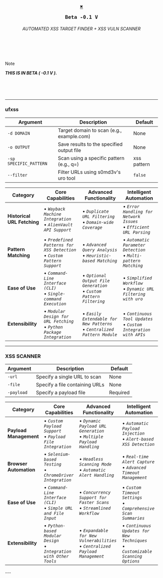<div align="center">

<h3>
  <b>

  <kbd>[**✖️**](https://github.com/Karthik-HR0/X)</kbd>

<kbd> Beta -0.1 V </kbd>
  </b>
</h3>

<h6>AUTOMATED XSS TARGET FINDER + XSS VULN SCANNER </h6>



</div>

<br>
<br>
<br>

> [!NOTE]  
> **_THIS IS IN BETA ( -0.1 V )._**

<br>
<br>
<br>

---

<h3>ufxss</h3>
<table>
  <thead>
    <tr>
      <th>Argument</th>
      <th>Description</th>
      <th>Default</th>
    </tr>
  </thead>
  <tbody>
    <tr>
      <td><code>-d DOMAIN</code></td>
      <td>Target domain to scan (e.g., example.com)</td>
      <td>None</td>
    </tr>
    <tr>
      <td><code>-o OUTPUT</code></td>
      <td>Save results to the specified output file</td>
      <td>None</td>
    </tr>
    <tr>
      <td><code>-sp SPECIFIC_PATTERN</code></td>
      <td>Scan using a specific pattern (e.g., q=)</td>
      <td> xss pattern</td>
    </tr>
    <tr>
      <td><code>--filter</code></td>
      <td>Filter URLs using s0md3v's uro tool</td>
      <td><code>false</code></td>
    </tr>
  </tbody>
</table>


<div align="center">

| Category              | Core Capabilities                                  | Advanced Functionality                              | Intelligent Automation                               |
|-----------------------|----------------------------------------------------|---------------------------------------------------|---------------------------------------------------|
| **Historical URL Fetching** | • _`Wayback Machine Integration`_ <br>• _`AlienVault API Support`_ | • _`Duplicate URL Filtering`_ <br>• _`Domain-wide Coverage`_ | • _`Error Handling for Network Issues`_ <br>• _`Efficient URL Parsing`_ |
| **Pattern Matching**   | • _`Predefined Patterns for XSS Detection`_ <br>• _`Custom Pattern Support`_ | • _`Advanced Query Analysis`_ <br>• _`Heuristic-based Matching`_ | • _`Automatic Parameter Detection`_ <br>• _`Multi-pattern Matching`_ |
| **Ease of Use**        | • _`Command-Line Interface (CLI)`_ <br>• _`Single-command Execution`_ | • _`Optional Output File Generation`_ <br>• _`Custom Pattern Filtering`_ | • _`Simplified Workflow`_ <br>• _`Dynamic URL Filtering with uro`_ |
| **Extensibility**      | • _`Modular Design for URL Fetching`_ <br>• _`Python Package Integration`_ | • _`Easily Extendable for New Patterns`_ <br>• _`Centralized Pattern Module`_ | • _`Continuous Tool Updates`_ <br>• _`Custom Integration with APIs`_ |

</div>

---


<h3>XSS SCANNER</h3>
<table>
  <thead>
    <tr>
      <th>Argument</th>
      <th>Description</th>
      <th>Default</th>
    </tr>
  </thead>
  <tbody>
    <tr>
      <td><code>-url</code></td>
      <td>Specify a single URL to scan</td>
      <td>None</td>
    </tr>
    <tr>
      <td><code>-file</code></td>
      <td>Specify a file containing URLs</td>
      <td>None</td>
    </tr>
    <tr>
      <td><code>-payload</code></td>
      <td>Specify a payload file</td>
      <td>Required</td>
    </tr>
  </tbody>
</table>



<div align="center">

| Category              | Core Capabilities                                  | Advanced Functionality                              | Intelligent Automation                               |
|-----------------------|----------------------------------------------------|---------------------------------------------------|---------------------------------------------------|
| **Payload Management** | • _`Custom Payload Support`_ <br>• _`Payload File Integration`_ | • _`Dynamic Payload URL Generation`_ <br>• _`Multiple Payload Handling`_ | • _`Automatic Payload Injection`_ <br>• _`Alert-based XSS Detection`_ |
| **Browser Automation** | • _`Selenium-based Testing`_ <br>• _`ChromeDriver Integration`_ | • _`Headless Scanning Mode`_ <br>• _`Automatic Alert Handling`_ | • _`Real-time Alert Capture`_ <br>• _`Advanced Timeout Management`_ |
| **Ease of Use**        | • _`Command-Line Interface (CLI)`_ <br>• _`Simple URL and File Input`_ | • _`Concurrency Support for Faster Scans`_ <br>• _`Streamlined Workflow`_ | • _`Custom Timeout Settings`_ <br>• _`Comprehensive Scan Summaries`_ |
| **Extensibility**      | • _`Python-based Modular Design`_ <br>• _`Integration with Other Tools`_ | • _`Expandable for New Vulnerabilities`_ <br>• _`Centralized Payload Management`_ | • _`Continuous Updates for New Techniques`_ <br>• _`Customizable Scanning Options`_ |

</div>
---
